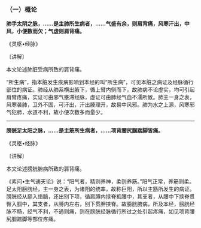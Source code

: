### （一）概论

**肺手太阴之脉，……是主肺所生病者，……气盛有余，则肩背痛，风寒汗出，中风，小便数而欠；气虚则肩背痛。**

​《灵枢•经脉》

〔讲解〕

本文论述肺脏受病所致的肩背痛。

“所生病”，指本脏发生疾病影响到本经的叫“所生病”，可见本脏之病证及经脉循行部位的病证。肺经从肺系横出腋下，循上臂内侧而下，故肺病不论虚实，均可引起肩臂疼痛，实证可由邪气壅滞经脉，虚证可由肺经气血不濡所致。肺主一身之表，风寒袭肺，卫外不固，可汗出，汗出腠理开，故易中风邪。肺为水之上源，风寒邪气犯肺，水道不利，故小便次数多而量少。

* * *

**膀胱足太阳之脉，……是主筋所生病者，……项背腰尻腘踹脚皆痛。**

​《灵枢•经脉》

〔讲解〕

本文论述膀胱腑病所致的肩背痛。

《素问•生气通天论》说：“阳气者，精则养神，柔则养筋。”阳气正常，养筋则柔。足太阳膀胱经，主一身之表，为诸阳的统率，故称巨阳，所以主筋所发生的病证。膀胱经从巅入络脑，还出别下项，循肩膊内挟脊抵腰中，其支者，从腰中下挟脊贯臀入腘中，其支者，从膊内左右，别下贯胛挟脊。故膀胱腑病，所及本经，膀胱经脉不畅，经气不利，不通则痛，则在膀胱经脉循行所过之处引起疼痛，如见项背腰尻腘踹脚等部位疼痛。

